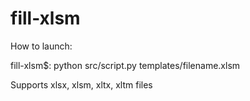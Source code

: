 # fill-xlsm

How to launch:

fill-xlsm$:  python src/script.py templates/filename.xlsm

Supports xlsx, xlsm, xltx, xltm files